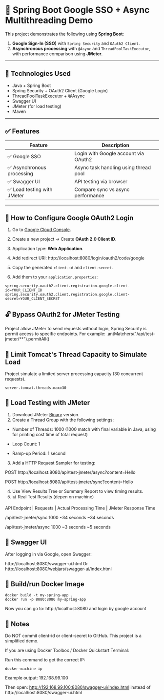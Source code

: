 # 🔐 Spring Boot Google SSO + Async Multithreading Demo

This project demonstrates the following using **Spring Boot**:

1. **Google Sign-In (SSO)** with `Spring Security` and `OAuth2 Client`.
2. **Asynchronous processing** with `@Async` and `ThreadPoolTaskExecutor`, with performance comparison using **JMeter**.

---

## 🚀 Technologies Used

- Java + Spring Boot
- Spring Security + OAuth2 Client (Google Login)
- ThreadPoolTaskExecutor + @Async
- Swagger UI
- JMeter (for load testing)
- Maven

---

## ✅ Features

| Feature                     | Description                                  |
|----------------------------|----------------------------------------------|
| ✅ Google SSO               | Login with Google account via OAuth2         |
| ✅ Asynchronous processing  | Async task handling using thread pool        |
| ✅ Swagger UI               | API testing via browser                      |
| ✅ Load testing with JMeter | Compare sync vs async performance            |

---

## 🔧 How to Configure Google OAuth2 Login

1. Go to [Google Cloud Console](https://console.cloud.google.com/apis/credentials).
2. Create a new project → Create **OAuth 2.0 Client ID**.
3. Application type: **Web Application**.
4. Add redirect URI:
http://localhost:8080/login/oauth2/code/google
5. Copy the generated `client-id` and `client-secret`.

6. Add them to your `application.properties`:

```properties
spring.security.oauth2.client.registration.google.client-id=YOUR_CLIENT_ID
spring.security.oauth2.client.registration.google.client-secret=YOUR_CLIENT_SECRET
```

## 🔓 Bypass OAuth2 for JMeter Testing
Project allow JMeter to send requests without login, Spring Security is permit access to specific endpoints. For example:
.antMatchers("/api/test-jmeter/**").permitAll()

## 🧱 Limit Tomcat's Thread Capacity to Simulate Load
Project simulate a limited server processing capacity (30 concurrent requests).
```
server.tomcat.threads.max=30
```

## 📘 Load Testing with JMeter
1. Download JMeter [Binary](https://jmeter.apache.org/download_jmeter.cgi) version. 
2. Create a Thread Group with the following settings:

- Number of Threads: 1000 (1000 match with final variable in Java, using for printing cost time of total request)

- Loop Count:	1

- Ramp-up Period:	1 second

3. Add a HTTP Request Sampler for testing:

POST http://localhost:8080/api/test-jmeter/async?content=Hello

POST http://localhost:8080/api/test-jmeter/sync?content=Hello

4. Use View Results Tree or Summary Report to view timing results.
5. 📊 Real Test Results (depen on machine)

API Endpoint | Requests |	Actual Processing Time	| JMeter Response Time

/api/test-jmeter/sync	1000	~34 seconds	~34 seconds

/api/test-jmeter/async	1000	~3 seconds	~5 seconds



## 🧪 Swagger UI
After logging in via Google, open Swagger:

http://localhost:8080/swagger-ui.html
Or
http://localhost:8080/webjars/swagger-ui/index.html

## 🧪  Build/run Docker Image
```
docker build -t my-spring-app .
docker run -p 8080:8080 my-spring-app
```
Now you can go to: http://localhost:8080 and login by google account



## 📎 Notes
Do NOT commit client-id or client-secret to GitHub.
This project is a simplified demo.

If you are using Docker Toolbox / Docker Quickstart Terminal:

Run this command to get the correct IP:
```
docker-machine ip
```
Example output: 192.168.99.100

Then open: http://192.168.99.100:8080/swagger-ui/index.html instead of http://localhost:8080/swagger-ui.html





